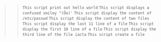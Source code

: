 >>`This script print out hello world`
>>`This script displays a confused smiley "(Ôo)'`
>>`This script display the content of /etc/passwd`
>>`This script display the content of two files`
>>`This script display the last 11 line of a file`
>>`This script display the first 10 line of a file`
>>`This script display the third line of the file iacta`
>>`This script create a file`
